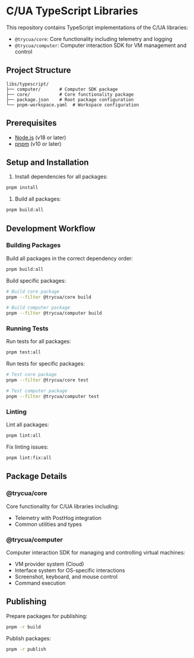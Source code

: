 # C/UA TypeScript Libraries

This repository contains TypeScript implementations of the C/UA libraries:

- `@trycua/core`: Core functionality including telemetry and logging
- `@trycua/computer`: Computer interaction SDK for VM management and control

## Project Structure

```text
libs/typescript/
├── computer/       # Computer SDK package
├── core/           # Core functionality package
├── package.json    # Root package configuration
└── pnpm-workspace.yaml  # Workspace configuration
```

## Prerequisites

- [Node.js](https://nodejs.org/) (v18 or later)
- [pnpm](https://pnpm.io/) (v10 or later)

## Setup and Installation

1. Install dependencies for all packages:

```bash
pnpm install
```

1. Build all packages:

```bash
pnpm build:all
```

## Development Workflow

### Building Packages

Build all packages in the correct dependency order:

```bash
pnpm build:all
```

Build specific packages:

```bash
# Build core package
pnpm --filter @trycua/core build

# Build computer package
pnpm --filter @trycua/computer build
```

### Running Tests

Run tests for all packages:

```bash
pnpm test:all
```

Run tests for specific packages:

```bash
# Test core package
pnpm --filter @trycua/core test

# Test computer package
pnpm --filter @trycua/computer test
```

### Linting

Lint all packages:

```bash
pnpm lint:all
```

Fix linting issues:

```bash
pnpm lint:fix:all
```

## Package Details

### @trycua/core

Core functionality for C/UA libraries including:

- Telemetry with PostHog integration
- Common utilities and types

### @trycua/computer

Computer interaction SDK for managing and controlling virtual machines:

- VM provider system (Cloud)
- Interface system for OS-specific interactions
- Screenshot, keyboard, and mouse control
- Command execution

## Publishing

Prepare packages for publishing:

```bash
pnpm -r build
```

Publish packages:

```bash
pnpm -r publish
```
